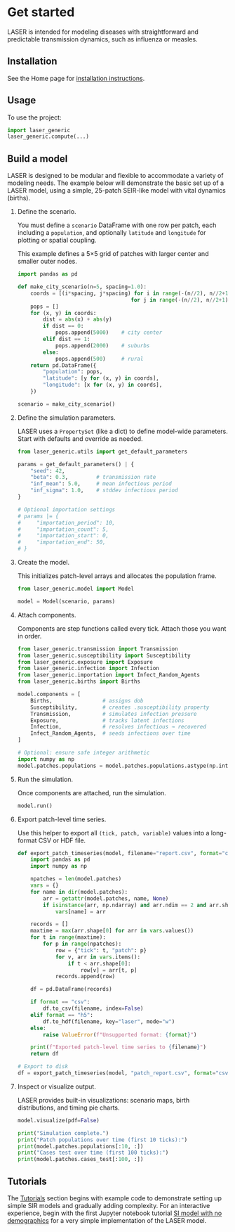 # Get started

LASER is intended for modeling diseases with straightforward and predictable transmission dynamics, such as influenza or measles.

## Installation

See the Home page for [installation instructions](../index.md#installation).

## Usage

To use the project:

```python
import laser_generic
laser_generic.compute(...)
```

## Build a model

LASER is designed to be modular and flexible to accommodate a variety of modeling needs. The example below will demonstrate the basic set up of a LASER model, using a simple, 25-patch SEIR-like model with vital dynamics (births).

1. Define the scenario.

    You must define a `scenario` DataFrame with one row per patch, each including a `population`, and optionally `latitude` and `longitude` for plotting or spatial coupling.

    This example defines a 5×5 grid of patches with larger center and smaller outer nodes.

    ``` python
    import pandas as pd

    def make_city_scenario(n=5, spacing=1.0):
        coords = [(i*spacing, j*spacing) for i in range(-(n//2), n//2+1)
                                        for j in range(-(n//2), n//2+1)]
        pops = []
        for (x, y) in coords:
            dist = abs(x) + abs(y)
            if dist == 0:
                pops.append(5000)    # city center
            elif dist == 1:
                pops.append(2000)    # suburbs
            else:
                pops.append(500)     # rural
        return pd.DataFrame({
            "population": pops,
            "latitude": [y for (x, y) in coords],
            "longitude": [x for (x, y) in coords],
        })

    scenario = make_city_scenario()
    ```

1. Define the simulation parameters.

    LASER uses a `PropertySet` (like a dict) to define model-wide parameters. Start with defaults and override as needed.

    ``` python
    from laser_generic.utils import get_default_parameters

    params = get_default_parameters() | {
        "seed": 42,
        "beta": 0.3,         # transmission rate
        "inf_mean": 5.0,     # mean infectious period
        "inf_sigma": 1.0,    # stddev infectious period
    }

    # Optional importation settings
    # params |= {
    #     "importation_period": 10,
    #     "importation_count": 5,
    #     "importation_start": 0,
    #     "importation_end": 50,
    # }
    ```

1. Create the model.

    This initializes patch-level arrays and allocates the population frame.

    ``` python
    from laser_generic.model import Model

    model = Model(scenario, params)
    ```

1. Attach components.

    Components are step functions called every tick. Attach those you want in order.

    ``` python
    from laser_generic.transmission import Transmission
    from laser_generic.susceptibility import Susceptibility
    from laser_generic.exposure import Exposure
    from laser_generic.infection import Infection
    from laser_generic.importation import Infect_Random_Agents
    from laser_generic.births import Births

    model.components = [
        Births,                # assigns dob
        Susceptibility,        # creates .susceptibility property
        Transmission,          # simulates infection pressure
        Exposure,              # tracks latent infections
        Infection,             # resolves infectious → recovered
        Infect_Random_Agents,  # seeds infections over time
    ]

    # Optional: ensure safe integer arithmetic
    import numpy as np
    model.patches.populations = model.patches.populations.astype(np.int64)
    ```

1. Run the simulation.

    Once components are attached, run the simulation.

    ``` python
    model.run()
    ```

1. Export patch-level time series.

    Use this helper to export all `(tick, patch, variable)` values into a long-format CSV or HDF file.

    ``` python
    def export_patch_timeseries(model, filename="report.csv", format="csv"):
        import pandas as pd
        import numpy as np

        npatches = len(model.patches)
        vars = {}
        for name in dir(model.patches):
            arr = getattr(model.patches, name, None)
            if isinstance(arr, np.ndarray) and arr.ndim == 2 and arr.shape[1] == npatches:
                vars[name] = arr

        records = []
        maxtime = max(arr.shape[0] for arr in vars.values())
        for t in range(maxtime):
            for p in range(npatches):
                row = {"tick": t, "patch": p}
                for v, arr in vars.items():
                    if t < arr.shape[0]:
                        row[v] = arr[t, p]
                records.append(row)

        df = pd.DataFrame(records)

        if format == "csv":
            df.to_csv(filename, index=False)
        elif format == "h5":
            df.to_hdf(filename, key="laser", mode="w")
        else:
            raise ValueError(f"Unsupported format: {format}")

        print(f"Exported patch-level time series to {filename}")
        return df

    # Export to disk
    df = export_patch_timeseries(model, "patch_report.csv", format="csv")
    ```

1. Inspect or visualize output.

    LASER provides built-in visualizations: scenario maps, birth distributions, and timing pie charts.

    ``` python
    model.visualize(pdf=False)

    print("Simulation complete.")
    print("Patch populations over time (first 10 ticks):")
    print(model.patches.populations[:10, :])
    print("Cases test over time (first 100 ticks):")
    print(model.patches.cases_test[:100, :])
    ```

## Tutorials

The [Tutorials](../tutorials/sir.md) section begins with example code to demonstrate setting up simple SIR models and gradually adding complexity. For an interactive experience, begin with the first Jupyter notebook tutorial [SI model with no demographics](../tutorials/notebooks/01_SI_nobirths_logistic_growth.ipynb) for a very simple implementation of the LASER model.